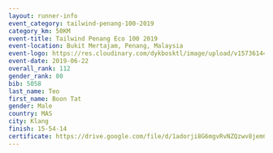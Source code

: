 ```yaml
--- 
layout: runner-info 
event_category: tailwind-penang-100-2019 
category_km: 50KM 
event-title: Tailwind Penang Eco 100 2019 
event-location: Bukit Mertajam, Penang, Malaysia 
event-logo: https://res.cloudinary.com/dykbosktl/image/upload/v1573614442/Logo/Logo_gqlzi3.jpg 
event-date: 2019-06-22 
overall_rank: 112
gender_rank: 80
bib: 5058
last_name: Teo
first_name: Boon Tat
gender: Male
country: MAS
city: Klang
finish: 15-54-14
certificate: https://drive.google.com/file/d/1adorji8G6mgvRvNZQzwv8jemC3unimA/view?usp=sharing
--- 
```

